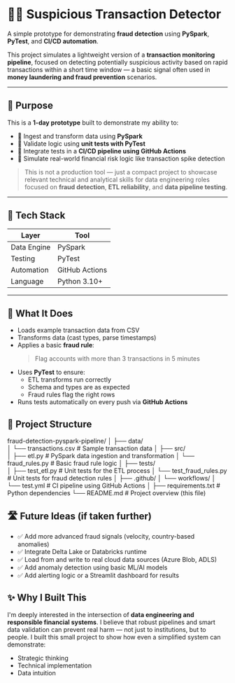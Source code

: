 # 🕵️‍♀️ Suspicious Transaction Detector

A simple prototype for demonstrating **fraud detection** using **PySpark**, **PyTest**, and **CI/CD automation**.

This project simulates a lightweight version of a **transaction monitoring pipeline**, focused on detecting potentially suspicious activity based on rapid transactions within a short time window — a basic signal often used in **money laundering and fraud prevention** scenarios.

---

## 🎯 Purpose

This is a **1-day prototype** built to demonstrate my ability to:

- 💾 Ingest and transform data using **PySpark**
- 🧪 Validate logic using **unit tests with PyTest**
- 🔁 Integrate tests in a **CI/CD pipeline using GitHub Actions**
- 🔐 Simulate real-world financial risk logic like transaction spike detection

> This is not a production tool — just a compact project to showcase relevant technical and analytical skills for data engineering roles focused on **fraud detection**, **ETL reliability**, and **data pipeline testing**.

---

## 🧱 Tech Stack

| Layer       | Tool          |
|-------------|---------------|
| Data Engine | PySpark       |
| Testing     | PyTest        |
| Automation  | GitHub Actions |
| Language    | Python 3.10+  |

---

## 🧪 What It Does

- Loads example transaction data from CSV
- Transforms data (cast types, parse timestamps)
- Applies a basic **fraud rule**:  
  > Flag accounts with more than 3 transactions in 5 minutes
- Uses **PyTest** to ensure:
  - ETL transforms run correctly
  - Schema and types are as expected
  - Fraud rules flag the right rows
- Runs tests automatically on every push via **GitHub Actions**


## 📂 Project Structure
fraud-detection-pyspark-pipeline/
│
├── data/                  
│   └── transactions.csv           # Sample transaction data
│
├── src/                          
│   ├── etl.py                     # PySpark data ingestion and transformation
│   └── fraud_rules.py             # Basic fraud rule logic
│
├── tests/                        
│   ├── test_etl.py                # Unit tests for the ETL process
│   └── test_fraud_rules.py        # Unit tests for fraud detection rules
│
├── .github/
│   └── workflows/
│       └── test.yml               # CI pipeline using GitHub Actions
│
├── requirements.txt              # Python dependencies
└── README.md                     # Project overview (this file)


## 🛣️ Future Ideas (if taken further)

- ✅ Add more advanced fraud signals (velocity, country-based anomalies)
- ✅ Integrate Delta Lake or Databricks runtime
- ✅ Load from and write to real cloud data sources (Azure Blob, ADLS)
- ✅ Add anomaly detection using basic ML/AI models
- ✅ Add alerting logic or a Streamlit dashboard for results



## ✨ Why I Built This

I'm deeply interested in the intersection of **data engineering and responsible financial systems**. I believe that robust pipelines and smart data validation can prevent real harm — not just to institutions, but to people. I built this small project to show how even a simplified system can demonstrate:

- Strategic thinking
- Technical implementation
- Data intuition